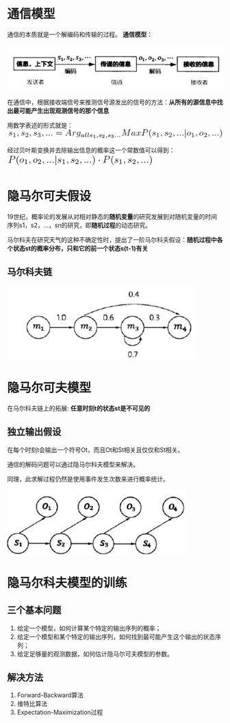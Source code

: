# 通信模型
通信的本质就是一个解编码和传输的过程。
**通信模型**：

![](./img/通信模型.png)

在通信中，根据接收端信号来推测信号源发出的信号的方法：**从所有的源信息中找出最可能产生出现观测信号的那个信息**

用数学表述的形式就是： ![](./img/通信1.png)

经过贝叶斯变换并去除输出信息的概率这一个常数值可以得到： ![](./img/通信2.png)

# 隐马尔可夫假设

19世纪，概率论的发展从对相对静态的**随机变量**的研究发展到对随机变量的时间序列s1，s2，...，sn的研究，即**随机过程**的动态研究。

马尔科夫在研究天气的这种不确定性时，提出了一阶马尔科夫假设：**随机过程中各个状态st的概率分布，只和它的前一个状态s(t-1)有关**

## 马尔科夫链

![](./img/隐马1.png)

# 隐马尔可夫模型
在马尔科夫链上的拓展: **任意时刻t的状态st是不可见的**
## 独立输出假设
在每个时刻t会输出一个符号Ot，而且Ot和St相关且仅仅和St相关。

通信的解码问题可以通过隐马尔科夫模型来解决。

同理，此求解过程仍然是使用事件发生次数来进行概率统计。

![](./img/隐马2.png)

# 隐马尔科夫模型的训练
## 三个基本问题
1. 给定一个模型，如何计算某个特定的输出序列的概率；
2. 给定一个模型和某个特定的输出序列，如何找到最可能产生这个输出的状态序列；
3. 给定足够量的观测数据，如何估计隐马尔可夫模型的参数。

## 解决方法
1. Forward-Backward算法
2. 维特比算法
3. Expectation-Maximization过程
